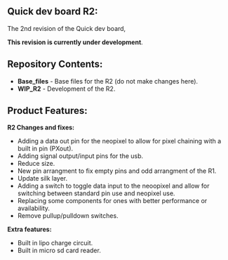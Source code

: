 Quick dev board R2:
-------------------
The 2nd revision of the Quick dev board,

 **This revision is currently under development**.

Repository Contents:
-------------------
* **Base_files** - Base files for the R2 (do not make changes here).
* **WIP_R2** - Development of the R2.

Product Features:
----------------
**R2 Changes and fixes:**
 - Adding a data out pin for the neopixel to allow for pixel chaining with a built in pin (PXout).
 - Adding signal output/input pins for the usb.
 - Reduce size.
 - New pin arrangment to fix empty pins and odd arrangment of the R1.
 - Update silk layer.
 - Adding a switch to toggle data input to the neoopixel and allow for switching between standard pin use and neopixel use.
 - Replacing some components for ones with better performance or availability.
 - Remove pullup/pulldown switches.
 
**Extra features:**
 - Built in lipo charge circuit.
 - Built in micro sd card reader.
